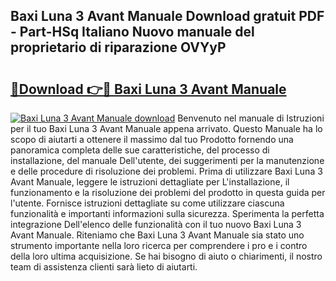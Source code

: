 ## Baxi Luna 3 Avant Manuale Download gratuit PDF - Part-HSq Italiano Nuovo manuale del proprietario di riparazione OVYyP

# <h2><a href="http://dfdp2y.blite.top/?on=Baxi+Luna+3+Avant+Manuale">🔗Download 👉🔴 Baxi Luna 3 Avant Manuale</a></h2>

[![Baxi Luna 3 Avant Manuale download](https://i.imgur.com/lujVjoI.png)](http://dfdp2y.blite.top/?on=Baxi+Luna+3+Avant+Manuale)
Benvenuto nel manuale di Istruzioni per il tuo Baxi Luna 3 Avant Manuale appena arrivato. Questo Manuale ha lo scopo di aiutarti a ottenere il massimo dal tuo Prodotto fornendo una panoramica completa delle sue caratteristiche, del processo di installazione, del manuale Dell'utente, dei suggerimenti per la manutenzione e delle procedure di risoluzione dei problemi. Prima di utilizzare Baxi Luna 3 Avant Manuale, leggere le istruzioni dettagliate per L'installazione, il funzionamento e la risoluzione dei problemi del prodotto in questa guida per l'utente. Fornisce istruzioni dettagliate su come utilizzare ciascuna funzionalità e importanti informazioni sulla sicurezza. Sperimenta la perfetta integrazione Dell'elenco delle funzionalità con il tuo nuovo Baxi Luna 3 Avant Manuale. Riteniamo che Baxi Luna 3 Avant Manuale sia stato uno strumento importante nella loro ricerca per comprendere i pro e i contro della loro ultima acquisizione. Se hai bisogno di aiuto o chiarimenti, il nostro team di assistenza clienti sarà lieto di aiutarti.
